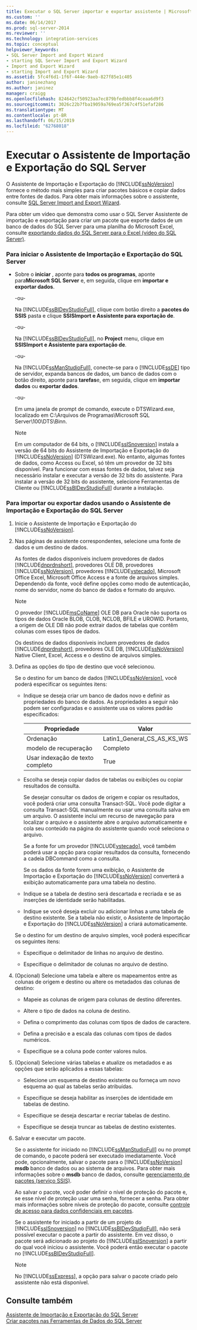 ```yaml
---
title: Executar o SQL Server importar e exportar assistente | Microsoft Docs
ms.custom: ''
ms.date: 06/14/2017
ms.prod: sql-server-2014
ms.reviewer: ''
ms.technology: integration-services
ms.topic: conceptual
helpviewer_keywords:
- SQL Server Import and Export Wizard
- starting SQL Server Import and Export Wizard
- Import and Export Wizard
- starting Import and Export Wizard
ms.assetid: 5fc4f6d1-1f6f-444e-9aeb-827f85e1c405
author: janinezhang
ms.author: janinez
manager: craigg
ms.openlocfilehash: 824642cf50923aa7ec879bfedbbb8f4ceaa6d9f3
ms.sourcegitcommit: 3026c22b7fba19059a769ea5f367c4f51efaf286
ms.translationtype: MT
ms.contentlocale: pt-BR
ms.lasthandoff: 06/15/2019
ms.locfileid: "62768018"
---
```

# <a name="run-the-sql-server-import-and-export-wizard"></a>Executar o Assistente de Importação e Exportação do SQL Server
  O Assistente de Importação e Exportação do [!INCLUDE[ssNoVersion](../../includes/ssnoversion-md.md)] fornece o método mais simples para criar pacotes básicos e copiar dados entre fontes de dados. Para obter mais informações sobre o assistente, consulte [SQL Server Import and Export Wizard](import-and-export-data-with-the-sql-server-import-and-export-wizard.md).  
  
 Para obter um vídeo que demonstra como usar o SQL Server Assistente de importação e exportação para criar um pacote que exporte dados de um banco de dados do SQL Server para uma planilha do Microsoft Excel, consulte [exportando dados do SQL Server para o Excel (vídeo do SQL Server)](https://go.microsoft.com/fwlink/?LinkId=131024).  
  
### <a name="to-start-the-sql-server-import-and-export-wizard"></a>Para iniciar o Assistente de Importação e Exportação do SQL Server  
  
-   Sobre o **iniciar** , aponte para **todos os programas**, aponte para**Microsoft SQL Server** e, em seguida, clique em **importar e exportar dados**.  
  
     -ou-  
  
     Na [!INCLUDE[ssBIDevStudioFull](../../includes/ssbidevstudiofull-md.md)], clique com botão direito a **pacotes do SSIS** pasta e clique **SSISImport e Assistente para exportação de**.  
  
     -ou-  
  
     Na [!INCLUDE[ssBIDevStudioFull](../../includes/ssbidevstudiofull-md.md)], no **Project** menu, clique em **SSISImport e Assistente para exportação de**.  
  
     -ou-  
  
     Na [!INCLUDE[ssManStudioFull](../../includes/ssmanstudiofull-md.md)], conecte-se para o [!INCLUDE[ssDE](../../includes/ssde-md.md)] tipo de servidor, expanda bancos de dados, um banco de dados com o botão direito, aponte para **tarefas**e, em seguida, clique em **importar dados** ou **exportar dados**.  
  
     -ou-  
  
     Em uma janela de prompt de comando, execute o DTSWizard.exe, localizado em C:\Arquivos de Programas\Microsoft SQL Server\100\DTS\Binn.  
  
    > [!NOTE]  
    >  Em um computador de 64 bits, o [!INCLUDE[ssISnoversion](../../includes/ssisnoversion-md.md)] instala a versão de 64 bits do Assistente de Importação e Exportação do [!INCLUDE[ssNoVersion](../../includes/ssnoversion-md.md)] (DTSWizard.exe). No entanto, algumas fontes de dados, como Access ou Excel, só têm um provedor de 32 bits disponível. Para funcionar com essas fontes de dados, talvez seja necessário instalar e executar a versão de 32 bits do assistente. Para instalar a versão de 32 bits do assistente, selecione Ferramentas de Cliente ou [!INCLUDE[ssBIDevStudioFull](../../includes/ssbidevstudiofull-md.md)] durante a instalação.  
  
### <a name="to-import-or-export-data-by-using-the-sql-server-import-and-export-wizard"></a>Para importar ou exportar dados usando o Assistente de Importação e Exportação do SQL Server  
  
1.  Inicie o Assistente de Importação e Exportação do [!INCLUDE[ssNoVersion](../../includes/ssnoversion-md.md)].  
  
2.  Nas páginas de assistente correspondentes, selecione uma fonte de dados e um destino de dados.  
  
     As fontes de dados disponíveis incluem provedores de dados [!INCLUDE[dnprdnshort](../../includes/dnprdnshort-md.md)], provedores OLE DB, provedores [!INCLUDE[ssNoVersion](../../includes/ssnoversion-md.md)], provedores [!INCLUDE[vstecado](../../includes/vstecado-md.md)], Microsoft Office Excel, Microsoft Office Access e a fonte de arquivos simples. Dependendo da fonte, você define opções como modo de autenticação, nome do servidor, nome do banco de dados e formato do arquivo.  
  
    > [!NOTE]  
    >  O provedor [!INCLUDE[msCoName](../../includes/msconame-md.md)] OLE DB para Oracle não suporta os tipos de dados Oracle BLOB, CLOB, NCLOB, BFILE e UROWID. Portanto, a origem de OLE DB não pode extrair dados de tabelas que contêm colunas com esses tipos de dados.  
  
     Os destinos de dados disponíveis incluem provedores de dados [!INCLUDE[dnprdnshort](../../includes/dnprdnshort-md.md)], provedores OLE DB, [!INCLUDE[ssNoVersion](../../includes/ssnoversion-md.md)] Native Client, Excel, Access e o destino de arquivos simples.  
  
3.  Defina as opções do tipo de destino que você selecionou.  
  
     Se o destino for um banco de dados [!INCLUDE[ssNoVersion](../../includes/ssnoversion-md.md)], você poderá especificar os seguintes itens:  
  
    -   Indique se deseja criar um banco de dados novo e definir as propriedades do banco de dados. As propriedades a seguir não podem ser configuradas e o assistente usa os valores padrão especificados:  
  
        |Propriedade|Valor|  
        |--------------|-----------|  
        |Ordenação|Latin1_General_CS_AS_KS_WS|  
        |modelo de recuperação|Completo|  
        |Usar indexação de texto completo|True|  
  
    -   Escolha se deseja copiar dados de tabelas ou exibições ou copiar resultados de consulta.  
  
         Se desejar consultar os dados de origem e copiar os resultados, você poderá criar uma consulta Transact-SQL. Você pode digitar a consulta Transact-SQL manualmente ou usar uma consulta salva em um arquivo. O assistente inclui um recurso de navegação para localizar o arquivo e o assistente abre o arquivo automaticamente e cola seu conteúdo na página do assistente quando você seleciona o arquivo.  
  
         Se a fonte for um provedor [!INCLUDE[vstecado](../../includes/vstecado-md.md)], você também poderá usar a opção para copiar resultados da consulta, fornecendo a cadeia DBCommand como a consulta.  
  
         Se os dados da fonte forem uma exibição, o Assistente de Importação e Exportação do [!INCLUDE[ssNoVersion](../../includes/ssnoversion-md.md)] converterá a exibição automaticamente para uma tabela no destino.  
  
    -   Indique se a tabela de destino será descartada e recriada e se as inserções de identidade serão habilitadas.  
  
    -   Indique se você deseja excluir ou adicionar linhas a uma tabela de destino existente. Se a tabela não existir, o Assistente de Importação e Exportação do [!INCLUDE[ssNoVersion](../../includes/ssnoversion-md.md)] a criará automaticamente.  
  
     Se o destino for um destino de arquivo simples, você poderá especificar os seguintes itens:  
  
    -   Especifique o delimitador de linhas no arquivo de destino.  
  
    -   Especifique o delimitador de colunas no arquivo de destino.  
  
4.  (Opcional) Selecione uma tabela e altere os mapeamentos entre as colunas de origem e destino ou altere os metadados das colunas de destino:  
  
    -   Mapeie as colunas de origem para colunas de destino diferentes.  
  
    -   Altere o tipo de dados na coluna de destino.  
  
    -   Defina o comprimento das colunas com tipos de dados de caractere.  
  
    -   Defina a precisão e a escala das colunas com tipos de dados numéricos.  
  
    -   Especifique se a coluna pode conter valores nulos.  
  
5.  (Opcional) Selecione várias tabelas e atualize os metadados e as opções que serão aplicados a essas tabelas:  
  
    -   Selecione um esquema de destino existente ou forneça um novo esquema ao qual as tabelas serão atribuídas.  
  
    -   Especifique se deseja habilitar as inserções de identidade em tabelas de destino.  
  
    -   Especifique se deseja descartar e recriar tabelas de destino.  
  
    -   Especifique se deseja truncar as tabelas de destino existentes.  
  
6.  Salvar e executar um pacote.  
  
     Se o assistente for iniciado no [!INCLUDE[ssManStudioFull](../../includes/ssmanstudiofull-md.md)] ou no prompt de comando, o pacote poderá ser executado imediatamente. Você pode, opcionalmente, salvar o pacote para o [!INCLUDE[ssNoVersion](../../includes/ssnoversion-md.md)] **msdb** banco de dados ou ao sistema de arquivos. Para obter mais informações sobre o **msdb** banco de dados, consulte [gerenciamento de pacotes &#40;serviço SSIS&#41;](../service/package-management-ssis-service.md).  
  
     Ao salvar o pacote, você poder definir o nível de proteção do pacote e, se esse nível de proteção usar uma senha, fornecer a senha. Para obter mais informações sobre níveis de proteção do pacote, consulte [controle de acesso para dados confidenciais em pacotes](../security/access-control-for-sensitive-data-in-packages.md).  
  
     Se o assistente for iniciado a partir de um projeto do [!INCLUDE[ssISnoversion](../../includes/ssisnoversion-md.md)] no [!INCLUDE[ssBIDevStudioFull](../../includes/ssbidevstudiofull-md.md)], não será possível executar o pacote a partir do assistente. Em vez disso, o pacote será adicionado ao projeto do [!INCLUDE[ssISnoversion](../../includes/ssisnoversion-md.md)] a partir do qual você iniciou o assistente. Você poderá então executar o pacote no [!INCLUDE[ssBIDevStudioFull](../../includes/ssbidevstudiofull-md.md)].  
  
    > [!NOTE]  
    >  No [!INCLUDE[ssExpress](../../includes/ssexpress-md.md)], a opção para salvar o pacote criado pelo assistente não está disponível.  
  
## <a name="see-also"></a>Consulte também  
 [Assistente de Importação e Exportação do SQL Server](import-and-export-data-with-the-sql-server-import-and-export-wizard.md)   
 [Criar pacotes nas Ferramentas de Dados do SQL Server](../create-packages-in-sql-server-data-tools.md)  
  
  
